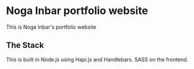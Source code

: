 # Noga Inbar portfolio website
This is Noga Inbar's portfolio website

## The Stack

This is built in Node.js using Hapi.js and Handlebars. SASS on the frontend.
